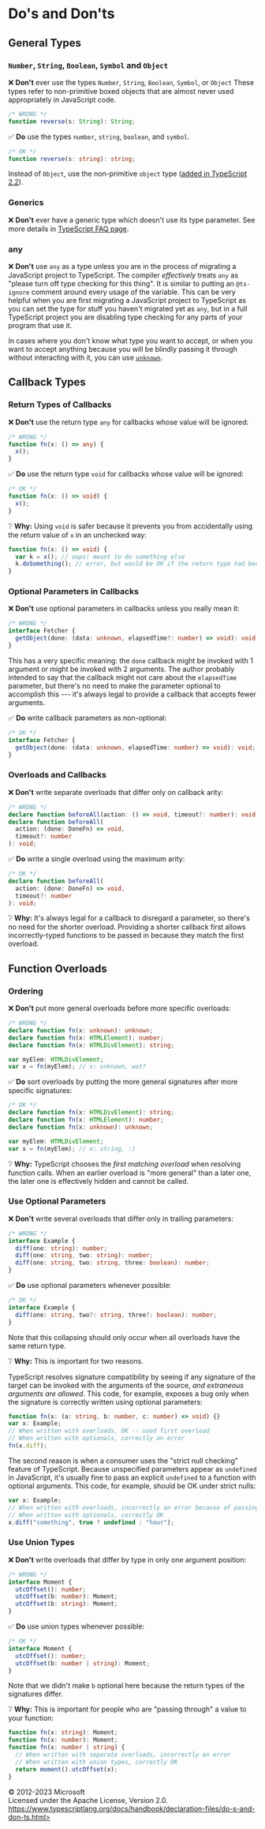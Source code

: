 Do\'s and Don\'ts
=================

General Types 
-------------

### `Number`, `String`, `Boolean`, `Symbol` and `Object` 

❌ **Don't** ever use the types `Number`, `String`, `Boolean`, `Symbol`,
or `Object` These types refer to non-primitive boxed objects that are
almost never used appropriately in JavaScript code.

```ts
/* WRONG */
function reverse(s: String): String;
```

✅ **Do** use the types `number`, `string`, `boolean`, and `symbol`.

```ts
/* OK */
function reverse(s: string): string;
```

Instead of `Object`, use the non-primitive `object` type ([added in
TypeScript
2.2](https://www.typescriptlang.org/docs/handbook/release-notes/typescript-2-2.html#object-type)).

### Generics 

❌ **Don't** ever have a generic type which doesn't use its type
parameter. See more details in [TypeScript FAQ
page](https://github.com/Microsoft/TypeScript/wiki/FAQ#why-doesnt-type-inference-work-on-this-interface-interface-foot--).

### any 

❌ **Don't** use `any` as a type unless you are in the process of
migrating a JavaScript project to TypeScript. The compiler *effectively*
treats `any` as "please turn off type checking for this thing". It is
similar to putting an `@ts-ignore` comment around every usage of the
variable. This can be very helpful when you are first migrating a
JavaScript project to TypeScript as you can set the type for stuff you
haven't migrated yet as `any`, but in a full TypeScript project you are
disabling type checking for any parts of your program that use it.

In cases where you don't know what type you want to accept, or when you
want to accept anything because you will be blindly passing it through
without interacting with it, you can use
[`unknown`](https://www.typescriptlang.org/play/#example/unknown-and-never).

Callback Types 
--------------

### Return Types of Callbacks 

❌ **Don't** use the return type `any` for callbacks whose value will be
ignored:

```ts
/* WRONG */
function fn(x: () => any) {
  x();
}
```

✅ **Do** use the return type `void` for callbacks whose value will be
ignored:

```ts
/* OK */
function fn(x: () => void) {
  x();
}
```

❔ **Why:** Using `void` is safer because it prevents you from
accidentally using the return value of `x` in an unchecked way:

```ts
function fn(x: () => void) {
  var k = x(); // oops! meant to do something else
  k.doSomething(); // error, but would be OK if the return type had been 'any'
}
```

### Optional Parameters in Callbacks 

❌ **Don't** use optional parameters in callbacks unless you really mean
it:

```ts
/* WRONG */
interface Fetcher {
  getObject(done: (data: unknown, elapsedTime?: number) => void): void;
}
```

This has a very specific meaning: the `done` callback might be invoked
with 1 argument or might be invoked with 2 arguments. The author
probably intended to say that the callback might not care about the
`elapsedTime` parameter, but there's no need to make the parameter
optional to accomplish this --- it's always legal to provide a callback
that accepts fewer arguments.

✅ **Do** write callback parameters as non-optional:

```ts
/* OK */
interface Fetcher {
  getObject(done: (data: unknown, elapsedTime: number) => void): void;
}
```

### Overloads and Callbacks 

❌ **Don't** write separate overloads that differ only on callback arity:

```ts
/* WRONG */
declare function beforeAll(action: () => void, timeout?: number): void;
declare function beforeAll(
  action: (done: DoneFn) => void,
  timeout?: number
): void;
```

✅ **Do** write a single overload using the maximum arity:

```ts
/* OK */
declare function beforeAll(
  action: (done: DoneFn) => void,
  timeout?: number
): void;
```

❔ **Why:** It's always legal for a callback to disregard a parameter, so
there's no need for the shorter overload. Providing a shorter callback
first allows incorrectly-typed functions to be passed in because they
match the first overload.

Function Overloads 
------------------

### Ordering 

❌ **Don't** put more general overloads before more specific overloads:

```ts
/* WRONG */
declare function fn(x: unknown): unknown;
declare function fn(x: HTMLElement): number;
declare function fn(x: HTMLDivElement): string;

var myElem: HTMLDivElement;
var x = fn(myElem); // x: unknown, wat?
```

✅ **Do** sort overloads by putting the more general signatures after
more specific signatures:

```ts
/* OK */
declare function fn(x: HTMLDivElement): string;
declare function fn(x: HTMLElement): number;
declare function fn(x: unknown): unknown;

var myElem: HTMLDivElement;
var x = fn(myElem); // x: string, :)
```

❔ **Why:** TypeScript chooses the *first matching overload* when
resolving function calls. When an earlier overload is "more general"
than a later one, the later one is effectively hidden and cannot be
called.

### Use Optional Parameters 

❌ **Don't** write several overloads that differ only in trailing
parameters:

```ts
/* WRONG */
interface Example {
  diff(one: string): number;
  diff(one: string, two: string): number;
  diff(one: string, two: string, three: boolean): number;
}
```

✅ **Do** use optional parameters whenever possible:

```ts
/* OK */
interface Example {
  diff(one: string, two?: string, three?: boolean): number;
}
```

Note that this collapsing should only occur when all overloads have the
same return type.

❔ **Why:** This is important for two reasons.

TypeScript resolves signature compatibility by seeing if any signature
of the target can be invoked with the arguments of the source, *and
extraneous arguments are allowed*. This code, for example, exposes a bug
only when the signature is correctly written using optional parameters:

```ts
function fn(x: (a: string, b: number, c: number) => void) {}
var x: Example;
// When written with overloads, OK -- used first overload
// When written with optionals, correctly an error
fn(x.diff);
```

The second reason is when a consumer uses the "strict null checking"
feature of TypeScript. Because unspecified parameters appear as
`undefined` in JavaScript, it's usually fine to pass an explicit
`undefined` to a function with optional arguments. This code, for
example, should be OK under strict nulls:

```ts
var x: Example;
// When written with overloads, incorrectly an error because of passing 'undefined' to 'string'
// When written with optionals, correctly OK
x.diff("something", true ? undefined : "hour");
```

### Use Union Types 

❌ **Don't** write overloads that differ by type in only one argument
position:

```ts
/* WRONG */
interface Moment {
  utcOffset(): number;
  utcOffset(b: number): Moment;
  utcOffset(b: string): Moment;
}
```

✅ **Do** use union types whenever possible:

```ts
/* OK */
interface Moment {
  utcOffset(): number;
  utcOffset(b: number | string): Moment;
}
```

Note that we didn't make `b` optional here because the return types of
the signatures differ.

❔ **Why:** This is important for people who are "passing through" a
value to your function:

```ts
function fn(x: string): Moment;
function fn(x: number): Moment;
function fn(x: number | string) {
  // When written with separate overloads, incorrectly an error
  // When written with union types, correctly OK
  return moment().utcOffset(x);
}
```

 
© 2012-2023 Microsoft\
Licensed under the Apache License, Version 2.0.\
https://www.typescriptlang.org/docs/handbook/declaration-files/do-s-and-don-ts.html>

